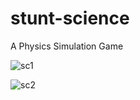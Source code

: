 # stunt-science
A Physics Simulation Game


![sc1](https://user-images.githubusercontent.com/7346165/140027635-3fb7943e-5410-492e-89c9-4268171f37c2.png)

![sc2](https://user-images.githubusercontent.com/7346165/140027671-ed08ca39-746d-4fa3-8adb-6df5ef310ad2.png)
